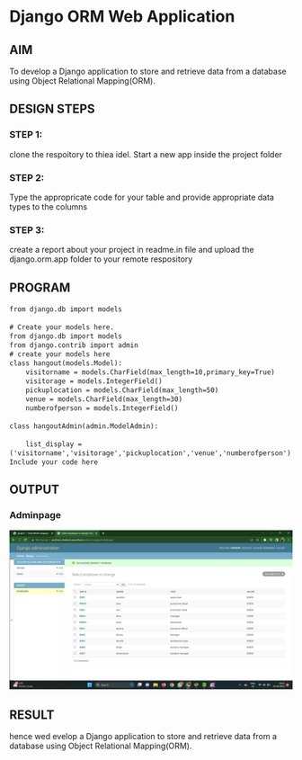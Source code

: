 # Django ORM Web Application

## AIM
To develop a Django application to store and retrieve data from a database using Object Relational Mapping(ORM).

## DESIGN STEPS

### STEP 1:
clone the respoitory to thiea idel. Start a new app inside the project folder

### STEP 2:
Type the appropricate code for your table and provide appropriate data types to the columns

### STEP 3:
create a report about your project in readme.in file and upload the django.orm.app folder to your remote respository 

## PROGRAM
```
from django.db import models

# Create your models here.
from django.db import models
from django.contrib import admin
# create your models here
class hangout(models.Model):
    visitorname = models.CharField(max_length=10,primary_key=True)
    visitorage = models.IntegerField()
    pickuplocation = models.CharField(max_length=50)
    venue = models.CharField(max_length=30)
    numberofperson = models.IntegerField()

class hangoutAdmin(admin.ModelAdmin):

    list_display = ('visitorname','visitorage','pickuplocation','venue','numberofperson')
Include your code here
```

## OUTPUT

### Adminpage

![Admintable](./out.png)

## RESULT

hence wed evelop a Django application to store and retrieve data from a database using Object Relational Mapping(ORM).
